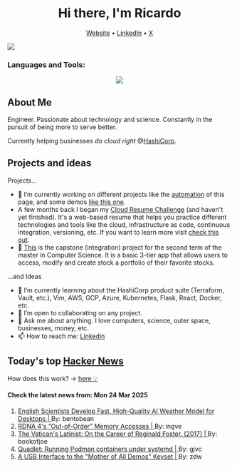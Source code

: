 
<!-- This is an HTML comment in your markdown file -->

<h1 align="center">Hi there, I'm Ricardo</h1>
<p align="center">
  <a href="ricardorompar.com">Website</a> •
  <a href="https://www.linkedin.com/in/ricardo-romero-paredes/">LinkedIn</a> •
  <a href="https://twitter.com/ricardorompar">X</a>
</p>
<img src="https://badges.pufler.dev/visits/{ricardorompar}/{ricardorompar}"/>

<h3 align="left">Languages and Tools:</h3>
<p align="center">
  <a href="https://skillicons.dev">
    <img src="https://skillicons.dev/icons?i=terraform,aws,gcp,azure,git,python,kubernetes,react,js,docker,ubuntu" />
  </a>
</p>

<h2>About Me</h2>
Engineer. Passionate about technology and science. Constantly in the pursuit of being more to serve better.

Currently helping businesses <i>do cloud right</i> @<a href="https://github.com/hashicorp">HashiCorp</a>.

<h2>Projects and ideas</h2>
Projects...
<ul>
  <li>🔭 I’m currently working on different projects like the <a href="https://github.com/ricardorompar/ricardorompar/blob/main/automate.py">automation</a> of this page, and some demos <a href="https://github.com/ricardorompar/boundary-ansible-demo">like this one</a>.
  </li>

  <li >A few months back I began my <a href="https://github.com/ricardorompar/cloudResumeChallenge">Cloud Resume Challenge</a> (and haven't yet finished). It's a web-based resume that helps you practice different technologies and tools like the cloud, infrastructure as code, continuous integration, versioning, etc. If you want to learn more visit <a href="https://cloudresumechallenge.dev/docs/the-challenge/aws/">check this out</a>.
  </li>

  <li>🔭 <a href="https://github.com/ricardorompar/capstoneT2">This</a> is the capstone (integration) project for the second term of the master in Computer Science. It is a basic 3-tier app that allows users to access, modify and create stock a portfolio of their favorite stocks.
  </li>
</ul>
...and Ideas
<ul>
  <li>🌱 I’m currently learning about the HashiCorp product suite (Terraform, Vault, etc.), Vim, AWS, GCP, Azure, Kubernetes, Flask, React, Docker, etc.
  </li>
  <li>👯 I’m open to collaborating on any project.</li>
  <li>💬 Ask me about anything. I love computers, science, outer space, businesses, money, etc.</li>
  <li>📫 How to reach me: <a href="https://www.linkedin.com/in/ricardo-romero-paredes/">Linkedin</a></li>
</ul>

<h2>Today's top <a href='https://news.ycombinator.com/'>Hacker News</a></h2>
How does this work? -> <a href='./AUTOMATIC.md'>here 💡</a>

<h4>Check the latest news from: Mon 24 Mar 2025</h4>
<ol>
<li>
    <a href=https://www.turing.ac.uk/blog/project-aardvark-reimagining-ai-weather-prediction>
        English Scientists Develop Fast, High-Quality AI Weather Model for Desktops |
    </a>
    By: bentobean
</li>

<li>
    <a href=https://chipsandcheese.com/p/rdna-4s-out-of-order-memory-accesses>
        RDNA 4's “Out-of-Order” Memory Accesses |
    </a>
    By: ingve
</li>

<li>
    <a href=https://newcriterion.com/article/the-vaticans-latinist/>
        The Vatican's Latinist: On the Career of Reginald Foster. (2017) |
    </a>
    By: bookofjoe
</li>

<li>
    <a href=https://mo8it.com/blog/quadlet/>
        Quadlet: Running Podman containers under systemd |
    </a>
    By: gjvc
</li>

<li>
    <a href=https://www.righto.com/2025/03/mother-of-all-demos-usb-keyset-interface.html>
        A USB Interface to the "Mother of All Demos" Keyset |
    </a>
    By: zdw
</li>
</ol>
